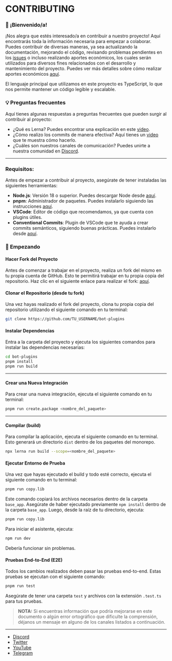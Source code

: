 # CONTRIBUTING

### 👋 ¡Bienvenido/a!

¡Nos alegra que estés interesado/a en contribuir a nuestro proyecto! Aquí encontrarás toda la información necesaria para empezar a colaborar. Puedes contribuir de diversas maneras, ya sea actualizando la documentación, mejorando el código, revisando problemas pendientes en los [issues](https://github.com/codigoencasa/bot-plugins/issues) o incluso realizando aportes económicos, los cuales serán utilizados para diversos fines relacionados con el desarrollo y mantenimiento del proyecto. Puedes ver más detalles sobre cómo realizar aportes económicos [aquí](https://opencollective.com/bot-whatsapp).

El lenguaje principal que utilizamos en este proyecto es TypeScript, lo que nos permite mantener un código legible y escalable.

### 💡 Preguntas frecuentes

Aquí tienes algunas respuestas a preguntas frecuentes que pueden surgir al contribuir al proyecto:

- ¿Qué es Lerna? Puedes encontrar una explicación en este [video](https://share.vidyard.com/watch/n3HLai7q4kj2yZHL35e3bo).
- ¿Cómo realizo los commits de manera efectiva? Aquí tienes un [video](https://share.vidyard.com/watch/KjqJ5v2dgdAMdVZeLpJZix) que te muestra cómo hacerlo.
- ¿Cuáles son nuestros canales de comunicación? Puedes unirte a nuestra comunidad en [Discord](https://link.codigoencasa.com/DISCORD).

------

### Requisitos:

Antes de empezar a contribuir al proyecto, asegúrate de tener instaladas las siguientes herramientas:

- **Node.js**: Versión 18 o superior. Puedes descargar Node desde [aquí](https://nodejs.org/es/download/).
- **pnpm**: Administrador de paquetes. Puedes instalarlo siguiendo las instrucciones [aquí](https://pnpm.io/cli/install).
- **VSCode**: Editor de código que recomendamos, ya que cuenta con plugins útiles.
- **Conventional Commits**: Plugin de VSCode que te ayuda a crear commits semánticos, siguiendo buenas prácticas. Puedes instalarlo desde [aquí](https://marketplace.visualstudio.com/items?itemName=vivaxy.vscode-conventional-commits&ssr=false#overview).

### 🚀 Empezando

#### Hacer Fork del Proyecto

Antes de comenzar a trabajar en el proyecto, realiza un fork del mismo en tu propia cuenta de GitHub. Esto te permitirá trabajar en tu propia copia del repositorio. Haz clic en el siguiente enlace para realizar el fork: [aquí](https://github.com/codigoencasa/bot-plugins/fork).

#### Clonar el Repositorio (desde tu fork)

Una vez hayas realizado el fork del proyecto, clona tu propia copia del repositorio utilizando el siguiente comando en tu terminal:

```bash
git clone https://github.com/TU_USERNAME/bot-plugins
```

#### Instalar Dependencias

Entra a la carpeta del proyecto y ejecuta los siguientes comandos para instalar las dependencias necesarias:

```bash
cd bot-plugins
pnpm install
pnpm run build
```

------

#### Crear una Nueva Integración

Para crear una nueva integración, ejecuta el siguiente comando en tu terminal:

```bash
pnpm run create.package <nombre_del_paquete>
```

------

#### Compilar (build)

Para compilar la aplicación, ejecuta el siguiente comando en tu terminal. Esto generará un directorio `dist` dentro de los paquetes del monorepo.

```bash
npx lerna run build --scope=<nombre_del_paquete>
```

#### Ejecutar Entorno de Prueba

Una vez que hayas ejecutado el build y todo esté correcto, ejecuta el siguiente comando en tu terminal:

```bash
pnpm run copy.lib
```

Este comando copiará los archivos necesarios dentro de la carpeta `base_app`. Asegúrate de haber ejecutado previamente `npm install` dentro de la carpeta `base_app`. Luego, desde la raíz de tu directorio, ejecuta:

```bash
pnpm run copy.lib
```

Para iniciar el asistente, ejecuta:

```bash
npm run dev
```

Debería funcionar sin problemas.

#### Pruebas End-to-End (E2E)

Todos los cambios realizados deben pasar las pruebas end-to-end. Estas pruebas se ejecutan con el siguiente comando:

```bash
pnpm run test
```

Asegúrate de tener una carpeta `test` y archivos con la extensión `.test.ts` para tus pruebas.

> **NOTA:** Si encuentras información que podría mejorarse en este documento o algún error ortográfico que dificulte la comprensión, déjanos un mensaje en alguno de los canales listados a continuación.

------

- [Discord](https://link.codigoencasa.com/DISCORD)
- [Twitter](https://twitter.com/leifermendez)
- [YouTube](https://www.youtube.com/watch?v=5lEMCeWEJ8o&list=PL_WGMLcL4jzWPhdhcUyhbFU6bC0oJd2BR)
- [Telegram](https://t.me/leifermendez)
